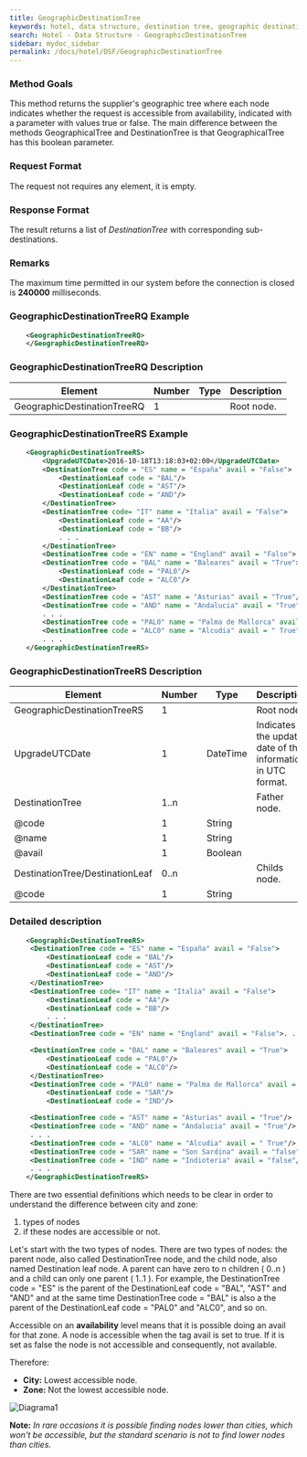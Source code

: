 ```yaml
---
title: GeographicDestinationTree
keywords: hotel, data structure, destination tree, geographic destination tree
search: Hotel - Data Structure - GeographicDestinationTree
sidebar: mydoc_sidebar
permalink: /docs/hotel/DSF/GeographicDestinationTree
---
```




### Method Goals


This method returns the supplier's geographic tree where each node indicates whether the request is accessible from availability, indicated with a parameter with values true or false. The main difference between the methods GeographicalTree and DestinationTree is
that GeographicalTree has this boolean parameter.



### Request Format


The request not requires any element, it is empty.



### Response Format


The result returns a list of *DestinationTree* with corresponding
sub-destinations.



### Remarks


The maximum time permitted in our system before the connection is closed is **240000** milliseconds.



### GeographicDestinationTreeRQ Example


~~~xml
    <GeographicDestinationTreeRQ>
    </GeographicDestinationTreeRQ>
~~~


### GeographicDestinationTreeRQ Description




| **Element**		      | **Number** | **Type** | **Description**	|
| --------------------------- | ---------- | -------- | --------------- |
| GeographicDestinationTreeRQ | 1          |	      | Root node.	|



### GeographicDestinationTreeRS Example


~~~xml
    <GeographicDestinationTreeRS>
        <UpgradeUTCDate>2016-10-18T13:18:03+02:00</UpgradeUTCDate>
        <DestinationTree code = "ES" name = "España" avail = "False">
            <DestinationLeaf code = "BAL"/>
            <DestinationLeaf code = "AST"/>
            <DestinationLeaf code = "AND"/>
        </DestinationTree>
        <DestinationTree code= "IT" name = "Italia" avail = "False">
            <DestinationLeaf code = "AA"/>
            <DestinationLeaf code = "BB"/>
            . . .
        </DestinationTree>
        <DestinationTree code = "EN" name = "England" avail = "False">. . .</DestinationTree>
        <DestinationTree code = "BAL" name = "Baleares" avail = "True">
            <DestinationLeaf code = "PAL0"/>
            <DestinationLeaf code = "ALC0"/>
        </DestinationTree>
        <DestinationTree code = "AST" name = "Asturias" avail = "True"/>
        <DestinationTree code = "AND" name = "Andalucia" avail = "True"/>
        . . .
        <DestinationTree code = "PAL0" name = "Palma de Mallorca" avail = " True"/>
        <DestinationTree code = "ALC0" name = "Alcudia" avail = " True"/>
        . . .
    </GeographicDestinationTreeRS>
~~~


### GeographicDestinationTreeRS Description




| **Element**			| **Number** | **Type** | **Description**	|
| ----------------------------- | ---------- | -------- | --------------------- |
| GeographicDestinationTreeRS	| 1          | 		| Root node.		|
| UpgradeUTCDate		| 1       	|	DateTime	| Indicates the update date of the information in UTC format.	|
| DestinationTree		| 1..n       | 		| Father node.		|
| @code | 1 | String | |
| @name | 1 | String | |
| @avail | 1 | Boolean | |
| DestinationTree/DestinationLeaf		| 0..n      |		| Childs node.		|
| @code | 1 | String | |



### Detailed description


~~~xml
    <GeographicDestinationTreeRS>
     <DestinationTree code = "ES" name = "España" avail = "False">
         <DestinationLeaf code = "BAL"/>
         <DestinationLeaf code = "AST"/>
         <DestinationLeaf code = "AND"/>
     </DestinationTree>
     <DestinationTree code= "IT" name = "Italia" avail = "False">
         <DestinationLeaf code = "AA"/>
         <DestinationLeaf code = "BB"/>
         . . .
     </DestinationTree>
     <DestinationTree code = "EN" name = "England" avail = "False">. . .</DestinationTree>

     <DestinationTree code = "BAL" name = "Baleares" avail = "True">
         <DestinationLeaf code = "PAL0"/>
         <DestinationLeaf code = "ALC0"/>
     </DestinationTree>
     <DestinationTree code = "PAL0" name = "Palma de Mallorca" avail = " True"/>
         <DestinationLeaf code = "SAR"/>
         <DestinationLeaf code = "IND"/>

     <DestinationTree code = "AST" name = "Asturias" avail = "True"/>
     <DestinationTree code = "AND" name = "Andalucia" avail = "True"/>
     . . .
     <DestinationTree code = "ALC0" name = "Alcudia" avail = " True"/>
     <DestinationTree code = "SAR" name = "Son Sardina" avail = "false"/>
     <DestinationTree code = "IND" name = "Indioteria" avail = "false"/>
     . . .
    </GeographicDestinationTreeRS>
~~~


There are two essential definitions which needs to be clear in order to understand the difference between city and zone:

1. types of nodes
2. if these nodes are accessible or not.

Let's start with the two types of nodes. There are two types of nodes: the parent node, also called DestinationTree node, and the child node, also named Destination leaf node. A parent can have zero to n children ( 0..n ) and a child can only one parent ( 1..1 ). For example, the DestinationTree code = "ES" is the parent of the DestinationLeaf code = "BAL", "AST" and "AND" and at the same time DestinationTree code = "BAL" is also a the parent of the DestinationLeaf code = "PAL0" and "ALC0", and so on.

Accessible on an **availability** level means that it is possible doing an avail for that zone. A node is accessible when the tag avail is set to true. If it is set as false the node is not accessible and consequently, not available.

Therefore:

-   **City:** Lowest accessible node.
-   **Zone:** Not the lowest accessible node.

![Diagrama1](/articles-pub/docs/hotel/images/diagrama1.png)

 **Note:** *In rare occasions it is possible finding nodes lower than cities, which won't be accessible, but the standard scenario is not to find lower nodes than cities.*

